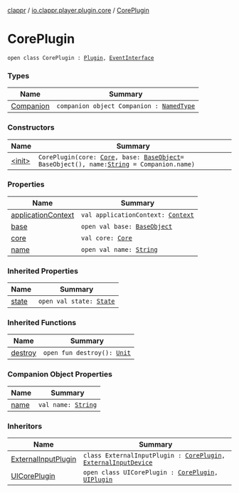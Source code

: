 [clappr](../../index.md) / [io.clappr.player.plugin.core](../index.md) / [CorePlugin](./index.md)

# CorePlugin

`open class CorePlugin : `[`Plugin`](../../io.clappr.player.plugin/-plugin/index.md)`, `[`EventInterface`](../../io.clappr.player.base/-event-interface/index.md)

### Types

| Name | Summary |
|---|---|
| [Companion](-companion/index.md) | `companion object Companion : `[`NamedType`](../../io.clappr.player.base/-named-type/index.md) |

### Constructors

| Name | Summary |
|---|---|
| [&lt;init&gt;](-init-.md) | `CorePlugin(core: `[`Core`](../../io.clappr.player.components/-core/index.md)`, base: `[`BaseObject`](../../io.clappr.player.base/-base-object/index.md)` = BaseObject(), name: `[`String`](https://kotlinlang.org/api/latest/jvm/stdlib/kotlin/-string/index.html)` = Companion.name)` |

### Properties

| Name | Summary |
|---|---|
| [applicationContext](application-context.md) | `val applicationContext: `[`Context`](https://developer.android.com/reference/android/content/Context.html) |
| [base](base.md) | `open val base: `[`BaseObject`](../../io.clappr.player.base/-base-object/index.md) |
| [core](core.md) | `val core: `[`Core`](../../io.clappr.player.components/-core/index.md) |
| [name](name.md) | `open val name: `[`String`](https://kotlinlang.org/api/latest/jvm/stdlib/kotlin/-string/index.html) |

### Inherited Properties

| Name | Summary |
|---|---|
| [state](../../io.clappr.player.plugin/-plugin/state.md) | `open val state: `[`State`](../../io.clappr.player.plugin/-plugin/-state/index.md) |

### Inherited Functions

| Name | Summary |
|---|---|
| [destroy](../../io.clappr.player.plugin/-plugin/destroy.md) | `open fun destroy(): `[`Unit`](https://kotlinlang.org/api/latest/jvm/stdlib/kotlin/-unit/index.html) |

### Companion Object Properties

| Name | Summary |
|---|---|
| [name](name.md) | `val name: `[`String`](https://kotlinlang.org/api/latest/jvm/stdlib/kotlin/-string/index.html) |

### Inheritors

| Name | Summary |
|---|---|
| [ExternalInputPlugin](../../io.clappr.player.plugin.core.externalinput/-external-input-plugin/index.md) | `class ExternalInputPlugin : `[`CorePlugin`](./index.md)`, `[`ExternalInputDevice`](../../io.clappr.player.plugin.core.externalinput/-external-input-device/index.md) |
| [UICorePlugin](../-u-i-core-plugin/index.md) | `open class UICorePlugin : `[`CorePlugin`](./index.md)`, `[`UIPlugin`](../../io.clappr.player.plugin/-u-i-plugin/index.md) |
